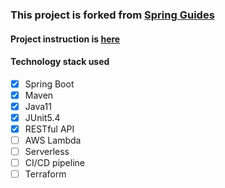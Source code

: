 ### This project is forked from [Spring Guides](https://github.com/spring-guides/gs-rest-service)

#### Project instruction is [here](./README.original.adoc)

#### Technology stack used
- [X] Spring Boot
- [X] Maven
- [X] Java11
- [X] JUnit5.4
- [X] RESTful API
- [ ] AWS Lambda
- [ ] Serverless
- [ ] CI/CD pipeline
- [ ] Terraform